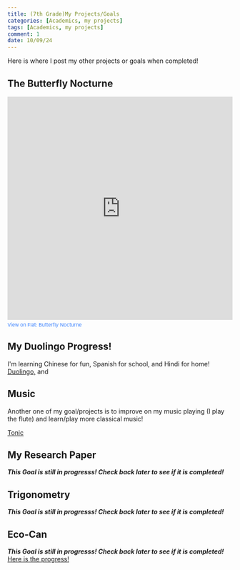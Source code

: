```yaml
---
title: (7th Grade)My Projects/Goals
categories: [Academics, my projects]
tags: [Academics, my projects]
comment: 1
date: 10/09/24
---
```


Here is where I post my other projects or goals when completed!


## The Butterfly Nocturne
<iframe src="https://flat.io/embed/66fc9d273321ebb392286616?_l=true&sharingKey=2a1452429a75c4c895d0d84a81fcc9d37c03ddb6cb54ff91ec8335b34293b26bea90457c0a1cc20cc18bd4f0a499ff7b5464e33e027a6b03e41aa807b66102bb&layout=page&parts=4b958941-9641-71e9-2315-bffd1af49f5f" height="500" width="100%" frameBorder="0" allowfullscreen allow="autoplay; midi"></iframe><div style="font-size: 11px; color: #3981FF;line-break: anywhere;word-break: normal;overflow: hidden;white-space: nowrap;text-overflow: ellipsis; font-family: Inter, Helvetica Neue, Helvetica, Arial, sans-serif,sans-serif;margin-top: 4px">View on <a href="https://flat.io" target="_blank" style="color: #3981FF; text-decoration: none;" title="Music notation software">Flat</a>: <a href="https://flat.io/score/66fc9d273321ebb392286616?sharingKey=2a1452429a75c4c895d0d84a81fcc9d37c03ddb6cb54ff91ec8335b34293b26bea90457c0a1cc20cc18bd4f0a499ff7b5464e33e027a6b03e41aa807b66102bb" target="_blank" style="color: #3981FF; text-decoration: none;">Butterfly Nocturne</a></div>

## My Duolingo Progress!

I'm learning Chinese for fun, Spanish for school, and Hindi for home!
[Duolingo,](https://invite.duolingo.com/BDHTZTB5CWWKSMYDQXCLKSYOJM) and 

## Music
Another one of my goal/projects is to improve on my music playing (I play the flute) and learn/play more classical music!

[Tonic](https://tonicmusic.app.link/rcYoWLitILb)

## My Research Paper

 ***This Goal is still in progresss! Check back later to see if it is completed!***
 ## Trigonometry
 
***This Goal is still in progresss! Check back later to see if it is completed!***


## Eco-Can

 ***This Goal is still in progresss! Check back later to see if it is completed!***
[Here is the progress!](https://docs.google.com/document/d/1HgOnnC-YvnVPM2IqWmzF-k8_CUuxuxEWaPiKskbT19A/edit?usp=sharing)
